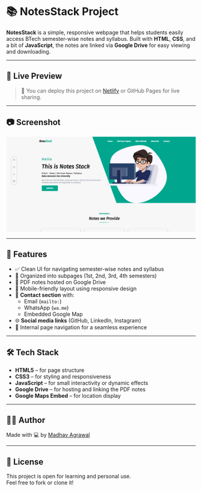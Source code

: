 # 📚 NotesStack Project

**NotesStack** is a simple, responsive webpage that helps students easily access BTech semester-wise notes and syllabus.
Built with **HTML**, **CSS**, and a bit of **JavaScript**, the notes are linked via **Google Drive** for easy viewing and downloading.

---

## 🚀 Live Preview

> 🧪 You can deploy this project on [Netlify](https://www.netlify.com/) or GitHub Pages for live sharing.

---

## 📷 Screenshot

![NotesStack Homepage Preview](screenshot.png)

---

## 🧠 Features

- ✅ Clean UI for navigating semester-wise notes and syllabus 
- 📂 Organized into subpages (1st, 2nd, 3rd, 4th semesters)  
- 📄 PDF notes hosted on Google Drive  
- 📱 Mobile-friendly layout using responsive design 
- 📨 **Contact section** with:
  - Email (`mailto:`)
  - WhatsApp (`wa.me`)
  - Embedded Google Map
- 🌐 **Social media links** (GitHub, LinkedIn, Instagram) 
- 🔗 Internal page navigation for a seamless experience

---

## 🛠️ Tech Stack

- **HTML5** – for page structure  
- **CSS3** – for styling and responsiveness  
- **JavaScript** – for small interactivity or dynamic effects  
- **Google Drive** – for hosting and linking the PDF notes
- **Google Maps Embed** – for location display

---

## 🙋‍♂️ Author

Made with 💻 by [Madhav Agrawal](https://github.com/MadhavAgrawal06)

---

## 🪪 License

This project is open for learning and personal use.  
Feel free to fork or clone it!
